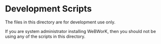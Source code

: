 # Development Scripts

The files in this directory are for development use only.

If you are system administrator installing WeBWorK, then you should not be using
any of the scripts in this directory.
